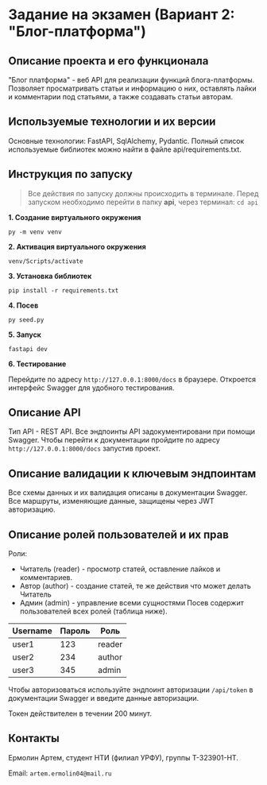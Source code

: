 # Задание на экзамен (Вариант 2: "Блог-платформа")

## Описание проекта и его функционала
"Блог платформа" - веб API для реализации функций блога-платформы.
Позволяет просматривать статьи и информацию о них, оставлять лайки и комментарии под статьями, а также создавать статьи авторам.
## Используемые технологии и их версии
  Основные технологии: FastAPI, SqlAlchemy, Pydantic. Полный список используемые библиотек можно найти в файле api/requirements.txt.
## Инструкция по запуску
> Все действия по запуску должны происходить в терминале. Перед запуском необходимо перейти в папку **api**, через терминал:
> ```cd api```

**1. Создание виртуального окружения**
```
py -m venv venv
```
**2. Активация виртуального окружения**
```
venv/Scripts/activate
```
**3. Установка библиотек**
```
pip install -r requirements.txt
```
**4. Посев**
```
py seed.py
```
**5. Запуск**
```
fastapi dev
```
**6. Тестирование**

Перейдите по адресу `http://127.0.0.1:8000/docs` в браузере. Откроется интерфейс Swagger для удобного тестирования.
## Описание API
Тип API - REST API. Все эндпоинты API задокументировани при помощи Swagger. Чтобы перейти к документации пройдите по адресу `http://127.0.0.1:8000/docs` запустив проект.
## Описание валидации к ключевым эндпоинтам
Все схемы данных и их валидация описаны в документации Swagger.
Все маршруты, изменяющие данные, защищены через JWT авторизацию.
## Описание ролей пользователей и их прав
Роли:
- Читатель (reader) - просмотр статей, оставление лайков и комментариев.
- Автор (author) - создание статей, те же действия что может делать Читатель
- Админ (admin) - управление всеми сущностями
Посев содержит пользователей всех ролей (таблица ниже).

Username | Пароль | Роль
--- | --- | ---
user1 | 123 | reader
user2 | 234 | author
user3 | 345 | admin

Чтобы авторизоваться используйте эндпоинт авторизации `/api/token` в документации Swagger и введите данные авторизации.

Токен действителен в течении 200 минут.
## Контакты

Ермолин Артем, студент НТИ (филиал УРФУ), группы Т-323901-НТ.

Email: `artem.ermolin04@mail.ru`
